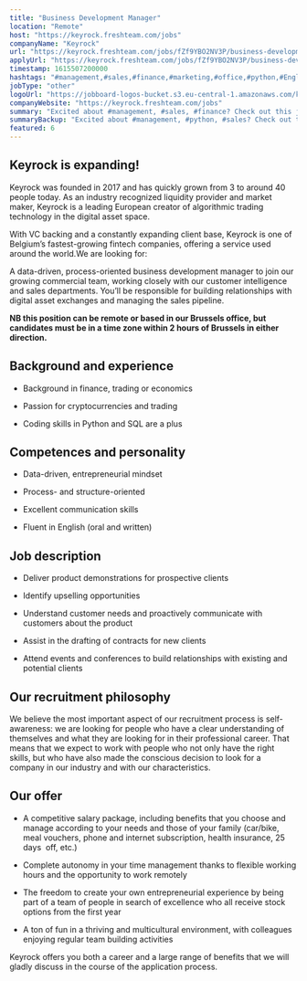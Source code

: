 ```yaml
---
title: "Business Development Manager"
location: "Remote"
host: "https://keyrock.freshteam.com/jobs"
companyName: "Keyrock"
url: "https://keyrock.freshteam.com/jobs/fZf9YBO2NV3P/business-development-manager-remote-possible"
applyUrl: "https://keyrock.freshteam.com/jobs/fZf9YBO2NV3P/business-development-manager-remote-possible#applicant-form"
timestamp: 1615507200000
hashtags: "#management,#sales,#finance,#marketing,#office,#python,#English"
jobType: "other"
logoUrl: "https://jobboard-logos-bucket.s3.eu-central-1.amazonaws.com/keyrock"
companyWebsite: "https://keyrock.freshteam.com/jobs"
summary: "Excited about #management, #sales, #finance? Check out this job post!"
summaryBackup: "Excited about #management, #python, #sales? Check out this job post!"
featured: 6
---
```


## Keyrock is expanding!

Keyrock was founded in 2017 and has quickly grown from 3 to around 40 people today. As an industry recognized liquidity provider and market maker, Keyrock is a leading European creator of algorithmic trading technology in the digital asset space.

With VC backing and a constantly expanding client base, Keyrock is one of Belgium’s fastest-growing fintech companies, offering a service used around the world.We are looking for:

A data-driven, process-oriented business development manager to join our growing commercial team, working closely with our customer intelligence and sales departments. You’ll be responsible for building relationships with digital asset exchanges and managing the sales pipeline. 

**NB this position can be remote or based in our Brussels office, but candidates must be in a time zone within 2 hours of Brussels in either direction.**

## Background and experience

*   Background in finance, trading or economics
    
*   Passion for cryptocurrencies and trading
    
*   Coding skills in Python and SQL are a plus
    

## Competences and personality

*   Data-driven, entrepreneurial mindset
    
*   Process- and structure-oriented
    
*   Excellent communication skills
    
*   Fluent in English (oral and written)
    

## Job description

*   Deliver product demonstrations for prospective clients
    
*   Identify upselling opportunities
    
*   Understand customer needs and proactively communicate with customers about the product
    
*   Assist in the drafting of contracts for new clients
    
*   Attend events and conferences to build relationships with existing and potential clients
    

## Our recruitment philosophy

We believe the most important aspect of our recruitment process is self-awareness: we are looking for people who have a clear understanding of themselves and what they are looking for in their professional career. That means that we expect to work with people who not only have the right skills, but who have also made the conscious decision to look for a company in our industry and with our characteristics.

## Our offer

*   A competitive salary package, including benefits that you choose and manage according to your needs and those of your family (car/bike, meal vouchers, phone and internet subscription, health insurance, 25 days  off, etc.) 
    
*   Complete autonomy in your time management thanks to flexible working hours and the opportunity to work remotely 
    
*   The freedom to create your own entrepreneurial experience by being part of a team of people in search of excellence who all receive stock options from the first year
    
*   A ton of fun in a thriving and multicultural environment, with colleagues enjoying regular team building activities 
    

Keyrock offers you both a career and a large range of benefits that we will gladly discuss in the course of the application process.
